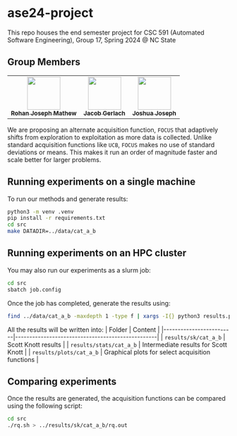 # ase24-project

This repo houses the end semester project for CSC 591 (Automated Software Engineering), Group 17, Spring 2024 @ NC State

## Group Members

<table>
  <tr>
    <td align="center"><a href="https://github.com/ron-matt163"><img src="https://avatars.githubusercontent.com/u/56034964?v=4" width="75px;" alt=""/><br /><sub><b>Rohan Joseph Mathew</b></sub></a><br /></td>
    <td align="center"><a href="https://github.com/jwgerlach00"><img src="https://avatars.githubusercontent.com/u/57069011?v=4" width="75px;" alt=""/><br /><sub><b>Jacob Gerlach</b></sub></a><br /></td>
    <td align="center"><a href="https://github.com/tackyunicorn"><img src="https://avatars.githubusercontent.com/u/26558907?v=4" width="75px;" alt=""/><br /><sub><b>Joshua Joseph</b></sub></a></td>
  </tr>
</table>

We are proposing an alternate acquisition function, `FOCUS` that adaptively    shifts from exploration to exploitation as more  data is collected. Unlike standard   acquisition functions like `UCB`, `FOCUS` makes no use of standard deviations or means. This makes it run an order of magnitude faster and scale better for larger problems.

## Running experiments on a single machine

To run our methods and generate results:

```bash
python3 -m venv .venv
pip install -r requirements.txt
cd src
make DATADIR=../data/cat_a_b
```

## Running experiments on an HPC cluster

You may also run our experiments as a slurm job:

```bash
cd src
sbatch job.config
```

Once the job has completed, generate the results using:

```bash
find ../data/cat_a_b -maxdepth 1 -type f | xargs -I{} python3 results.py {}
```

All the results will be written into:
| Folder | Content |
|-------------------------|--------------------------------------------------|
| `results/sk/cat_a_b`    | Scott Knott results |
| `results/stats/cat_a_b` | Intermediate results for Scott Knott |
| `results/plots/cat_a_b` | Graphical plots for select acquisition functions |

## Comparing experiments

Once the results are generated, the acquisition functions can be compared using the following script:

```bash
cd src
./rq.sh > ../results/sk/cat_a_b/rq.out
```
